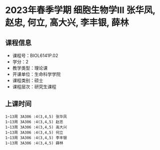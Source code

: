 # 2023年春季学期 细胞生物学III 张华凤, 赵忠, 何立, 高大兴, 李丰银, 薛林






## 课程信息

- 课程号：BIOL6141P.02
- 学分：2
- 教学类型：理论课
- 开课单位：生命科学学院
- 课程类别：硕士
- 课程层次：研究生课程

## 上课时间

```
1~13周 3A306 :4(3,4,5) 张华凤
1~13周 3A306 :4(3,4,5) 赵忠
1~13周 3A306 :4(3,4,5) 高大兴
1~13周 3A306 :4(3,4,5) 何立
1~13周 3A306 :4(3,4,5) 李丰银
1~13周 3A306 :4(3,4,5) 薛林
```

